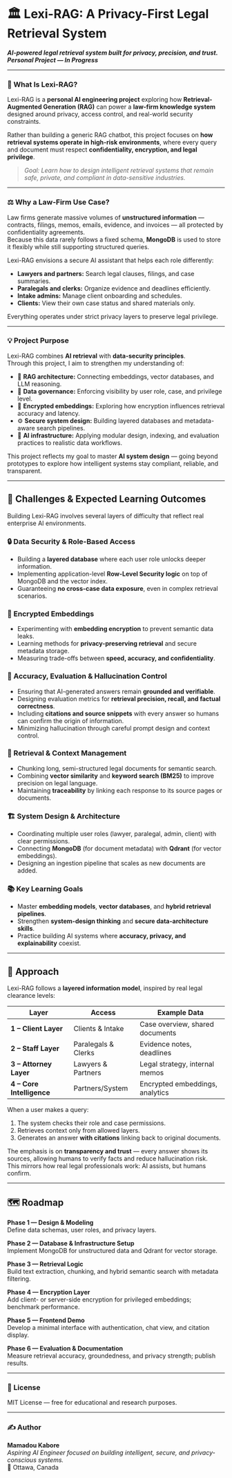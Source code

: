 # 🏛️ Lexi-RAG: A Privacy-First Legal Retrieval System  
**_AI-powered legal retrieval system built for privacy, precision, and trust._**  
**_Personal Project — In Progress_**

---

### 🧠 What Is Lexi-RAG?

Lexi-RAG is a **personal AI engineering project** exploring how **Retrieval-Augmented Generation (RAG)** can power a **law-firm knowledge system** designed around privacy, access control, and real-world security constraints.

Rather than building a generic RAG chatbot, this project focuses on **how retrieval systems operate in high-risk environments**, where every query and document must respect **confidentiality, encryption, and legal privilege**.

> _Goal: Learn how to design intelligent retrieval systems that remain safe, private, and compliant in data-sensitive industries._

---

### ⚖️ Why a Law-Firm Use Case?

Law firms generate massive volumes of **unstructured information** — contracts, filings, memos, emails, evidence, and invoices — all protected by confidentiality agreements.  
Because this data rarely follows a fixed schema, **MongoDB** is used to store it flexibly while still supporting structured queries.

Lexi-RAG envisions a secure AI assistant that helps each role differently:
- **Lawyers and partners:** Search legal clauses, filings, and case summaries.  
- **Paralegals and clerks:** Organize evidence and deadlines efficiently.  
- **Intake admins:** Manage client onboarding and schedules.  
- **Clients:** View their own case status and shared materials only.  

Everything operates under strict privacy layers to preserve legal privilege.

---

### 💡 Project Purpose

Lexi-RAG combines **AI retrieval** with **data-security principles**.  
Through this project, I aim to strengthen my understanding of:

- 🧩 **RAG architecture:** Connecting embeddings, vector databases, and LLM reasoning.  
- 🔐 **Data governance:** Enforcing visibility by user role, case, and privilege level.  
- 🧬 **Encrypted embeddings:** Exploring how encryption influences retrieval accuracy and latency.  
- ⚙️ **Secure system design:** Building layered databases and metadata-aware search pipelines.  
- 🧠 **AI infrastructure:** Applying modular design, indexing, and evaluation practices to realistic data workflows.  

This project reflects my goal to master **AI system design** — going beyond prototypes to explore how intelligent systems stay compliant, reliable, and transparent.

---

## 🚧 Challenges & Expected Learning Outcomes

Building Lexi-RAG involves several layers of difficulty that reflect real enterprise AI environments.

### 🔒 Data Security & Role-Based Access
- Building a **layered database** where each user role unlocks deeper information.  
- Implementing application-level **Row-Level Security logic** on top of MongoDB and the vector index.  
- Guaranteeing **no cross-case data exposure**, even in complex retrieval scenarios.

### 🧬 Encrypted Embeddings
- Experimenting with **embedding encryption** to prevent semantic data leaks.  
- Learning methods for **privacy-preserving retrieval** and secure metadata storage.  
- Measuring trade-offs between **speed, accuracy, and confidentiality**.

### 🧮 Accuracy, Evaluation & Hallucination Control
- Ensuring that AI-generated answers remain **grounded and verifiable**.  
- Designing evaluation metrics for **retrieval precision, recall, and factual correctness**.  
- Including **citations and source snippets** with every answer so humans can confirm the origin of information.  
- Minimizing hallucination through careful prompt design and context control.

### 🧠 Retrieval & Context Management
- Chunking long, semi-structured legal documents for semantic search.  
- Combining **vector similarity** and **keyword search (BM25)** to improve precision on legal language.  
- Maintaining **traceability** by linking each response to its source pages or documents.

### 🏗️ System Design & Architecture
- Coordinating multiple user roles (lawyer, paralegal, admin, client) with clear permissions.  
- Connecting **MongoDB** (for document metadata) with **Qdrant** (for vector embeddings).  
- Designing an ingestion pipeline that scales as new documents are added.

### 📚 Key Learning Goals
- Master **embedding models**, **vector databases**, and **hybrid retrieval pipelines**.  
- Strengthen **system-design thinking** and **secure data-architecture skills**.  
- Practice building AI systems where **accuracy, privacy, and explainability** coexist.

---

## 🧭 Approach

Lexi-RAG follows a **layered information model**, inspired by real legal clearance levels:

| Layer | Access | Example Data |
|--------|---------|--------------|
| **1 – Client Layer** | Clients & Intake | Case overview, shared documents |
| **2 – Staff Layer** | Paralegals & Clerks | Evidence notes, deadlines |
| **3 – Attorney Layer** | Lawyers & Partners | Legal strategy, internal memos |
| **4 – Core Intelligence** | Partners/System | Encrypted embeddings, analytics |

When a user makes a query:
1. The system checks their role and case permissions.  
2. Retrieves context only from allowed layers.  
3. Generates an answer **with citations** linking back to original documents.  

The emphasis is on **transparency and trust** — every answer shows its sources, allowing humans to verify facts and reduce hallucination risk.  
This mirrors how real legal professionals work: AI assists, but humans confirm.

---

## 🗺️ Roadmap

**Phase 1 — Design & Modeling**  
Define data schemas, user roles, and privacy layers.  

**Phase 2 — Database & Infrastructure Setup**  
Implement MongoDB for unstructured data and Qdrant for vector storage.  

**Phase 3 — Retrieval Logic**  
Build text extraction, chunking, and hybrid semantic search with metadata filtering.  

**Phase 4 — Encryption Layer**  
Add client- or server-side encryption for privileged embeddings; benchmark performance.  

**Phase 5 — Frontend Demo**  
Develop a minimal interface with authentication, chat view, and citation display.  

**Phase 6 — Evaluation & Documentation**  
Measure retrieval accuracy, groundedness, and privacy strength; publish results.

---

### 🧾 License
MIT License — free for educational and research purposes.

---

### ✍️ Author
**Mamadou Kabore**  
_Aspiring AI Engineer focused on building intelligent, secure, and privacy-conscious systems._  
📍 Ottawa, Canada
